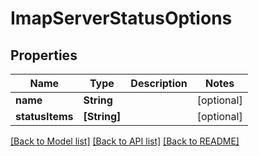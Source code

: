 # ImapServerStatusOptions

## Properties
Name | Type | Description | Notes
------------ | ------------- | ------------- | -------------
**name** | **String** |  | [optional] 
**statusItems** | **[String]** |  | [optional] 

[[Back to Model list]](../README#documentation-for-models) [[Back to API list]](../README#documentation-for-api-endpoints) [[Back to README]](../README)


